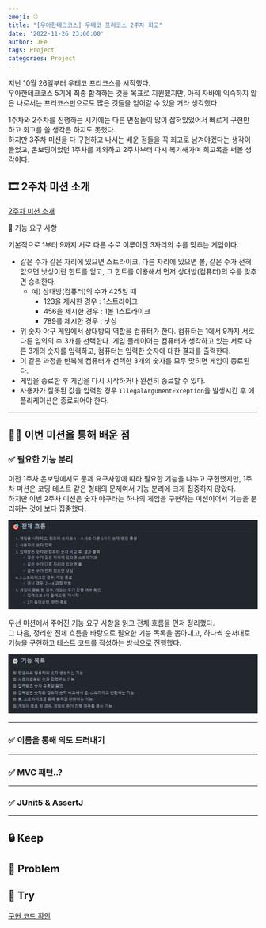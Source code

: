 ```yaml
---
emoji: ⚾
title: "[우아한테크코스] 우테코 프리코스 2주차 회고"
date: '2022-11-26 23:00:00'
author: JFe
tags: Project
categories: Project
---
```


지난 10월 26일부터 우테코 프리코스를 시작했다.  
우아한테크코스 5기에 최종 합격하는 것을 목표로 지원했지만, 아직 자바에 익숙하지 않은 나로서는 프리코스만으로도 많은 것들을 얻어갈 수 있을 거라 생각했다.  

1주차와 2주차를 진행하는 시기에는 다른 면접들이 많이 잡혀있었어서 빠르게 구현만 하고 회고를 쓸 생각은 하지도 못했다.  
하지만 3주차 미션을 다 구현하고 나서는 배운 점들을 꼭 회고로 남겨야겠다는 생각이 들었고, 온보딩이었던 1주차를 제외하고 2주차부터 다시 복기해가며 회고록을 써볼 생각이다.

## 🎞 2주차 미션 소개

[2주차 미션 소개](https://github.com/woowacourse-precourse/java-baseball)  


🚀 기능 요구 사항

기본적으로 1부터 9까지 서로 다른 수로 이루어진 3자리의 수를 맞추는 게임이다.

- 같은 수가 같은 자리에 있으면 스트라이크, 다른 자리에 있으면 볼, 같은 수가 전혀 없으면 낫싱이란 힌트를 얻고, 그 힌트를 이용해서 먼저 상대방(컴퓨터)의 수를 맞추면 승리한다.
    - 예) 상대방(컴퓨터)의 수가 425일 때
        - 123을 제시한 경우 : 1스트라이크
        - 456을 제시한 경우 : 1볼 1스트라이크
        - 789를 제시한 경우 : 낫싱
- 위 숫자 야구 게임에서 상대방의 역할을 컴퓨터가 한다. 컴퓨터는 1에서 9까지 서로 다른 임의의 수 3개를 선택한다. 게임 플레이어는 컴퓨터가 생각하고 있는 서로 다른 3개의 숫자를 입력하고, 컴퓨터는 입력한 숫자에 대한
  결과를 출력한다.
- 이 같은 과정을 반복해 컴퓨터가 선택한 3개의 숫자를 모두 맞히면 게임이 종료된다.
- 게임을 종료한 후 게임을 다시 시작하거나 완전히 종료할 수 있다.
- 사용자가 잘못된 값을 입력할 경우 `IllegalArgumentException`을 발생시킨 후 애플리케이션은 종료되어야 한다.

---

## 👨‍💻 이번 미션을 통해 배운 점

### ✅ 필요한 기능 분리

이전 1주차 온보딩에서도 문제 요구사항에 따라 필요한 기능을 나누고 구현했지만, 1주차 미션은 코딩 테스트 같은 형태의 문제여서 기능 분리에 크게 집중하지 않았다.  
하지만 이번 2주차 미션은 숫자 야구라는 하나의 게임을 구현하는 미션이어서 기능을 분리하는 것에 보다 집중했다.  

![workflow.png](workflow.png)

우선 미션에서 주어진 기능 요구 사항을 읽고 전체 흐름을 먼저 정리했다.  
그 다음, 정리한 전체 흐름을 바탕으로 필요한 기능 목록을 뽑아내고, 하나씩 순서대로 기능을 구현하고 테스트 코드를 작성하는 방식으로 진행했다.  

![function-list.png](function-list.png)


---

### ✅ 이름을 통해 의도 드러내기


---

### ✅ MVC 패턴..?


---

### ✅ JUnit5 & AssertJ


---


## 🔒 Keep



## 🚧 Problem



## 🎯 Try




[구현 코드 확인](https://github.com/Go-Jaecheol/java-baseball/tree/Go-Jaecheol)  


```toc
```